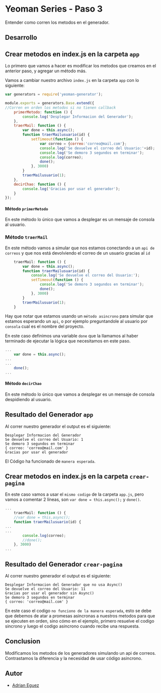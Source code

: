 # Yeoman Series - Paso 3

Entender como corren los metodos en el generador.

## Desarrollo

## Crear metodos en **index.js** en la carpeta `app`

Lo primero que vamos a hacer es modificar los metodos que creamos en el anterior paso, y agregar un método más.

Vamos a cambiar nuestro archivo `index.js` en la carpeta `app` con lo siguiente:

```javascript
var generators = require('yeoman-generator');

module.exports = generators.Base.extend({
//Corren en orden los metodos si no tienen callback
    primerMetodo: function () {
        console.log('Desplegar Informacion del Generador');
    },
    traerMail: function () {
        var done = this.async();
        function traerMailusuario(id) {
            setTimeout(function () {
                var correo = {correo:'correo@mail.com'};
                console.log('Se devuelve el correo del Usuario:'+id);
                console.log('Se demoro 3 segundos en terminar');
                console.log(correo);
                done();
            }, 3000)
        }
        traerMailusuario(1);
    },
    decirChao: function () {
        console.log('Gracias por usar el generador');
    }
});
```

#### Método `primerMetodo`

En este método lo único que vamos a desplegar es un mensaje de consola al usuario.

### Método `traerMail`

En este método vamos a simular que nos estamos conectando a un `api de correos` y que nos está devolviendo el correo de un usuario gracias al `id`

```javascript
    traerMail: function () {
        var done = this.async();
        function traerMailusuario(id) {
            console.log('Se devuelve el correo del Usuario:');
            setTimeout(function () {
                console.log('Se demoro 3 segundos en terminar');
                done();
            }, 3000)
        }
        traerMailusuario(1);
    }
```

Hay que notar que estamos usando un `método asincrono` para simular que estamos esperando un `api`, o por ejemplo preguntandole al usuario por `consola` cual es el nombre del proyecto.

En este caso definimos una variable `done` que la llamamos al haber terminado de ejecutar la lógica que necesitamos en este paso.


```javascript
...
    var done = this.async();
...
...
    done();
...
```

#### Método `decirChao`

En este método lo único que vamos a desplegar es un mensaje de consola despidiendo al  usuario.

## Resultado del Generador `app`

Al correr nuestro generador el output es el siguiente:
```
Desplegar Informacion del Generador
Se devuelve el correo del Usuario: 1
Se demoro 3 segundos en terminar
{ correo: 'correo@mail.com' }
Gracias por usar el generador
```

El Código ha funcionado de `manera esperada`.

## Crear metodos en **index.js** en la carpeta `crear-pagina`

En este caso vamos a usar el `mismo codigo` de la carpeta `app.js`, pero vamos a comentar 2 líneas, son `var done = this.async();` y `done()`.
```javascript
...
    traerMail: function () {
    //var done = this.async();
    function traerMailusuario(id) {
...
...
        console.log(correo);
        //done();
    }, 3000)
...
```
## Resultado del Generador `crear-pagina`

Al correr nuestro generador el output es el siguiente:
```
Desplegar Informacion del Generador que no usa Async()
Se devuelve el correo del Usuario: 11
Gracias por usar el generador sin Async()
Se demoro 3 segundos en terminar
{ correo: 'correo@mail.com' }
```

En este caso el codigo `no funciono de la manera esperada`, esto se debe que debemos de atar a promesas asincronas a nuestros metodos para que se ejecuten en orden, sino cómo en el ejemplo, primero resuelve el codigo sincrono y luego el codigo asincrono cuando recibe una respuesta.

## Conclusion

Modificamos los metodos de los generadores simulando un api de correos.
Contrastamos la diferencia y la necesidad de usar código asincrono.

## Autor

* [Adrian Eguez](https://github.com/adrianeguez)




















